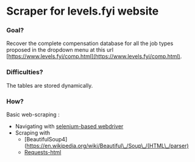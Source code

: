 # Scraper for levels.fyi website

### Goal?

Recover the complete compensation database for all the job types proposed in the dropdown menu at this url [https://www.levels.fyi/comp.html](https://www.levels.fyi/comp.html).


### Difficulties?

The tables are stored dynamically.

### How?

Basic web-scraping : 

* Navigating with [selenium-based webdriver](https://en.wikipedia.org/wiki/Selenium_(software))
* Scraping with 
    * [BeautifulSoup4](https://en.wikipedia.org/wiki/Beautiful\_/Soup\_/(HTML\_/parser) 
    * [Requests-html](https://docs.python-requests.org/projects/requests-html/en/latest/)
